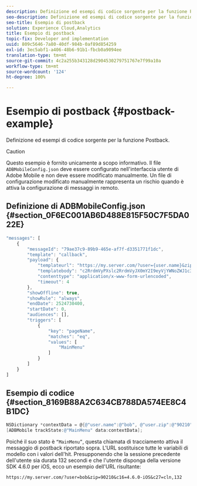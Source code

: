 ```yaml
---
description: Definizione ed esempi di codice sorgente per la funzione Postback.
seo-description: Definizione ed esempi di codice sorgente per la funzione Postback.
seo-title: Esempio di postback
solution: Experience Cloud,Analytics
title: Esempio di postback
topic-fix: Developer and implementation
uuid: 809c5646-7a80-40df-984b-0af89d854259
exl-id: 3ec5abf1-a406-48b6-91b1-fbcb0a9094ee
translation-type: tm+mt
source-git-commit: 4c2a255b343128d2904530279751767e7f99a10a
workflow-type: tm+mt
source-wordcount: '124'
ht-degree: 100%

---
```


# Esempio di postback {#postback-example}

Definizione ed esempi di codice sorgente per la funzione Postback.

>[!CAUTION]
>
>Questo esempio è fornito unicamente a scopo informativo. Il file `ADBMobileConfig.json` deve essere configurato nell&#39;interfaccia utente di Adobe Mobile e non deve essere modificato manualmente. Un file di configurazione modificato manualmente rappresenta un rischio quando è attiva la configurazione di messaggi in remoto.

## Definizione di ADBMobileConfig.json {#section_0F6EC001AB6D488E815F50C7F5DA022E}

```js
"messages": [ 
    { 
        "messageId": "79ae37c9-89b9-465e-af7f-d3351771f1dc", 
        "template": "callback", 
        "payload": {  
            "templateurl": "https://my.server.com/?user={user.name}&zip={user.zip}&c16={%sdkver%}&c27=cln,{a.PrevSessionLength}", 
            "templatebody": "c2RrdmVyPXslc2RrdmVyJX0mY2I9eyVjYWNoZWJ1c3QlfSZjbGllbnRJZD17bi5jbGllbnQuaWR9JnRzPXsldGltZXN0YW1wVSV9JnRzej17JXRpbWVzdGFtcFolfQ==", 
            "contenttype": "application/x-www-form-urlencoded",  
            "timeout": 4 
        }, 
        "showOffline": true, 
        "showRule": "always", 
        "endDate": 2524730400, 
        "startDate": 0, 
        "audiences": [], 
        "triggers": [ 
            { 
                "key": "pageName", 
                "matches": "eq", 
                "values": [ 
                    "MainMenu" 
                ] 
            } 
        ] 
    } 
] 
```

## Esempio di codice {#section_8169B88A2C634CB788DA574EE8C4B1DC}

```objective-c
NSDictionary *contextData = @{@"user.name":@"bob", @"user.zip":@"90210"}; 
[ADBMobile trackState:@"MainMenu" data:contextData];
```

Poiché il suo stato è `“MainMenu”`, questa chiamata di tracciamento attiva il messaggio di postback riportato sopra. L&#39;URL sostituisce tutte le variabili di modello con i valori dell&#39;hit. Presupponendo che la sessione precedente dell&#39;utente sia durata 132 secondi e che l&#39;utente disponga della versione SDK 4.6.0 per iOS, ecco un esempio dell&#39;URL risultante:

`https://my.server.com/?user=bob&zip=90210&c16=4.6.0-iOS&c27=cln,132`
